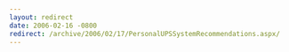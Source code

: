 ```yaml
---
layout: redirect
date: 2006-02-16 -0800
redirect: /archive/2006/02/17/PersonalUPSSystemRecommendations.aspx/
---
```

